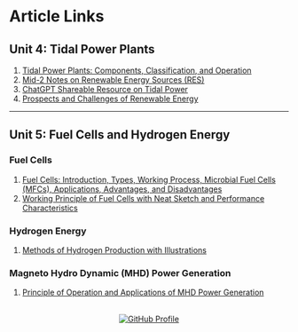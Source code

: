 <!--
  Author: omteja04
  Created on: 27-11-2024 09:13:28
  Description: ResoursesForSem
-->

# Article Links

## Unit 4: Tidal Power Plants

1. [Tidal Power Plants: Components, Classification, and Operation](https://www.engineeringenotes.com/power-plants-2/tidal-power-plants/tidal-power-plants-components-classification-and-operation/29528#:~:text=Single%20basin%20system%20can%20generate%20power%20only%20intermittently.,opened%20during%20high%20tide%20to%20fill%20the%20basin)
2. [Mid-2 Notes on Renewable Energy Sources (RES)](https://github.com/omteja04/3-1-Semester/blob/master/RES/Mid-2.pdf)
3. [ChatGPT Shareable Resource on Tidal Power](https://chatgpt.com/share/67466b12-1028-8004-b58a-5702de8fc8d8)
4. [Prospects and Challenges of Renewable Energy](https://github.com/omteja04/3-1-Semester/blob/master/RES/Prospects-Challenges.md)

---

## Unit 5: Fuel Cells and Hydrogen Energy

### Fuel Cells

1. [Fuel Cells: Introduction, Types, Working Process, Microbial Fuel Cells (MFCs), Applications, Advantages, and Disadvantages](https://www.geeksforgeeks.org/fuel-cells-definition-types-advantages-limitations/)
2. [Working Principle of Fuel Cells with Neat Sketch and Performance Characteristics](https://github.com/omteja04/3-1-Semester/blob/master/RES/Mid-2.md#describe-working-principle-of-fuel-cell-with-neat-sketch-and-draw-the-performance-characteristics-of-hydrogen-oxygen-fuel-cell)

### Hydrogen Energy

1. [Methods of Hydrogen Production with Illustrations](https://github.com/omteja04/3-1-Semester/blob/master/RES/Mid-2.md#explain-methods-of-hydrogen-production-with-illustrations)

### Magneto Hydro Dynamic (MHD) Power Generation

1. [Principle of Operation and Applications of MHD Power Generation](https://github.com/omteja04/3-1-Semester/blob/master/RES/Mid-2.md#write-the-principle-of-operation-of-mhd-power-generation-explain-the-applications-of-mhd-generation)

<br>
<div align='center'>
  <a href='https://github.com/omteja04' target='_blank'>
    <img src='https://img.shields.io/badge/GitHub-omteja04-181717?logo=github' alt='GitHub Profile'>
  </a>
</div>

